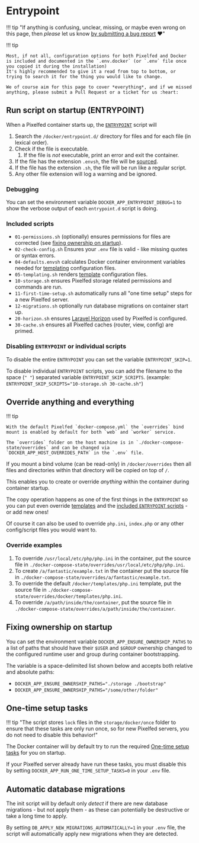 # Entrypoint

!!! tip "If anything is confusing, unclear, missing, or maybe even wrong on this page, then *please* let us know [by submitting a bug report](https://github.com/jippi/docker-pixelfed/issues/new) :heart:"

!!! tip

    Most, if not all, configuration options for both Pixelfed and Docker is included and documented in the `.env.docker` (or `.env` file once you copied it during the installation)
    It's highly recommended to give it a read from top to bottom, or trying to search it for the thing you would like to change.

    We of course aim for this page to cover *everything*, and if we missed anything, please submit a Pull Request or a ticket for us :heart:

## Run script on startup (ENTRYPOINT)

When a Pixelfed container starts up, the [`ENTRYPOINT`](https://docs.docker.com/engine/reference/builder/#entrypoint) script will

1. Search the `/docker/entrypoint.d/` directory for files and for each file (in lexical order).
1. Check if the file is executable.
    1. If the file is *not* executable, print an error and exit the container.
1. If the file has the extension `.envsh`, the file will be [sourced](https://superuser.com/a/46146).
1. If the file has the extension `.sh`, the file will be run like a regular script.
1. Any other file extension will log a warning and be ignored.

### Debugging

You can set the environment variable `DOCKER_APP_ENTRYPOINT_DEBUG=1` to show the verbose output of each `entrypoint.d` script is doing.

### Included scripts

* `01-permissions.sh` (optionally) ensures permissions for files are corrected (see [fixing ownership on startup](#fixing-ownership-on-startup)).
* `02-check-config.sh` Ensures your `.env` file is valid - like missing quotes or syntax errors.
* `04-defaults.envsh` calculates Docker container environment variables needed for [templating](#templating) configuration files.
* `05-templating.sh` renders [template](#templating) configuration files.
* `10-storage.sh` ensures Pixelfed storage related permissions and commands are run.
* `11-first-time-setup.sh` automatically runs all "one time setup" steps for a new Pixelfed server.
* `12-migrations.sh` optionally run database migrations on container start up.
* `20-horizon.sh` ensures [Laravel Horizon](https://laravel.com/docs/master/horizon) used by Pixelfed is configured.
* `30-cache.sh` ensures all Pixelfed caches (router, view, config) are primed.

### Disabling `ENTRYPOINT` or individual scripts

To disable the entire `ENTRYPOINT` you can set the variable `ENTRYPOINT_SKIP=1`.

To disable individual `ENTRYPOINT` scripts, you can add the filename to the space (`" "`) separated variable `ENTRYPOINT_SKIP_SCRIPTS`. (example: `ENTRYPOINT_SKIP_SCRIPTS="10-storage.sh 30-cache.sh"`)

## Override anything and everything

!!! tip

    With the default Pixelfed `docker-compose.yml` the `overrides` bind mount is enabled by default for both `web` and `worker` service.

    The `overrides` folder on the host machine is in `./docker-compose-state/overrides` and can be changed via `DOCKER_APP_HOST_OVERRIDES_PATH` in the `.env` file.

If you mount a bind volume (can be read-only) in `/docker/overrides` then all files and directories within that directory will be copied on top of `/`.

This enables you to create or override *anything* within the container during container startup.

The copy operation happens as one of the first things in the `ENTRYPOINT` so you can put even override [templates](#templating) and the [included `ENTRYPOINT` scripts](#run-script-on-startup-entrypoint) - or add new ones!

Of course it can also be used to override `php.ini`, `index.php` or any other config/script files you would want to.

### Override examples

1. To override `/usr/local/etc/php/php.ini` in the container, put the source file in `./docker-compose-state/overrides/usr/local/etc/php/php.ini`.
1. To create `/a/fantastic/example.txt` in the container put the source file in `./docker-compose-state/overrides/a/fantastic/example.txt`.
1. To override the default `/docker/templates/php.ini` template, put the source file in `./docker-compose-state/overrides/docker/templates/php.ini`.
1. To override `/a/path/inside/the/container`, put the source file in `./docker-compose-state/overrides/a/path/inside/the/container`.

## Fixing ownership on startup

You can set the environment variable `DOCKER_APP_ENSURE_OWNERSHIP_PATHS` to a list of paths that should have their `$USER` and `$GROUP` ownership changed to the configured runtime user and group during container bootstrapping.

The variable is a space-delimited list shown below and accepts both relative and absolute paths:

* `DOCKER_APP_ENSURE_OWNERSHIP_PATHS="./storage ./bootstrap"`
* `DOCKER_APP_ENSURE_OWNERSHIP_PATHS="/some/other/folder"`

## One-time setup tasks

!!! tip "The script stores `lock` files in the `storage/docker/once` folder to ensure that these tasks are only run once, so for new Pixelfed servers, you do not need to disable this behavior!"

The Docker container will by default try to run the required [One-time setup tasks](../../generic/installation.md#one-time-setup-tasks) for you on startup.

If your Pixelfed server already have run these tasks, you must disable this by setting `DOCKER_APP_RUN_ONE_TIME_SETUP_TASKS=0` in your `.env` file.

## Automatic database migrations

The init script will by default only *detect* if there are new database migrations - but not apply them - as these can potentially be destructive or take a long time to apply.

By setting `DB_APPLY_NEW_MIGRATIONS_AUTOMATICALLY=1` in your `.env` file, the script will automatically apply new migrations when they are detected.
